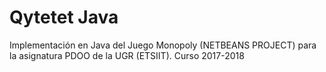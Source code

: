 # Qytetet Java

Implementación en Java del Juego Monopoly (NETBEANS PROJECT) para la asignatura PDOO de la UGR (ETSIIT). 
Curso 2017-2018
